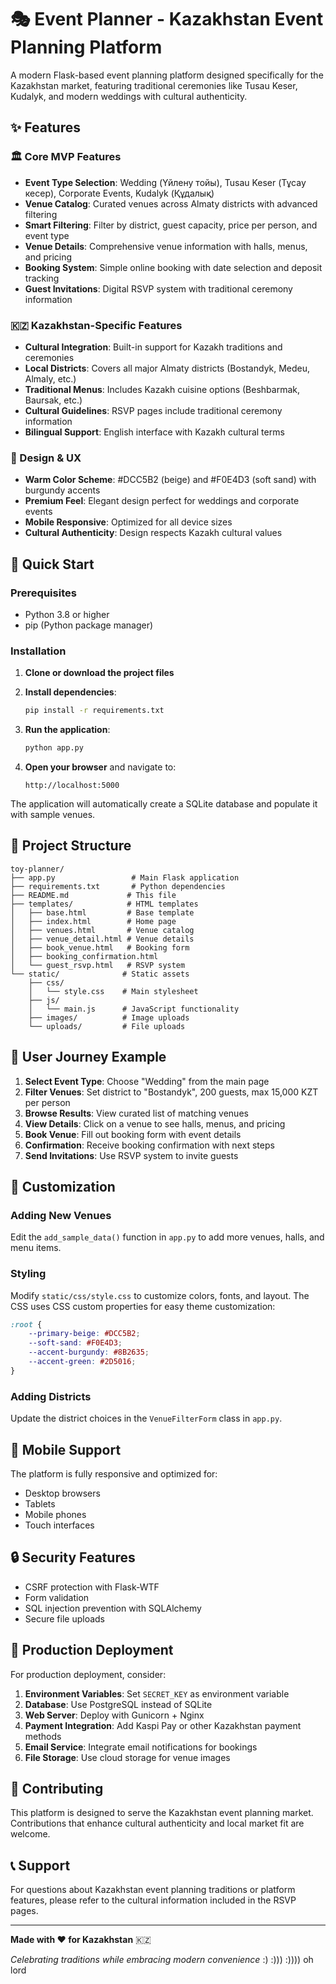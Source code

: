 # 🎭 Event Planner - Kazakhstan Event Planning Platform

A modern Flask-based event planning platform designed specifically for the Kazakhstan market, featuring traditional ceremonies like Tusau Keser, Kudalyk, and modern weddings with cultural authenticity.

## ✨ Features

### 🏛️ Core MVP Features
- **Event Type Selection**: Wedding (Үйлену тойы), Tusau Keser (Тұсау кесер), Corporate Events, Kudalyk (Құдалық)
- **Venue Catalog**: Curated venues across Almaty districts with advanced filtering
- **Smart Filtering**: Filter by district, guest capacity, price per person, and event type
- **Venue Details**: Comprehensive venue information with halls, menus, and pricing
- **Booking System**: Simple online booking with date selection and deposit tracking
- **Guest Invitations**: Digital RSVP system with traditional ceremony information

### 🇰🇿 Kazakhstan-Specific Features
- **Cultural Integration**: Built-in support for Kazakh traditions and ceremonies
- **Local Districts**: Covers all major Almaty districts (Bostandyk, Medeu, Almaly, etc.)
- **Traditional Menus**: Includes Kazakh cuisine options (Beshbarmak, Baursak, etc.)
- **Cultural Guidelines**: RSVP pages include traditional ceremony information
- **Bilingual Support**: English interface with Kazakh cultural terms

### 🎨 Design & UX
- **Warm Color Scheme**: #DCC5B2 (beige) and #F0E4D3 (soft sand) with burgundy accents
- **Premium Feel**: Elegant design perfect for weddings and corporate events
- **Mobile Responsive**: Optimized for all device sizes
- **Cultural Authenticity**: Design respects Kazakh cultural values

## 🚀 Quick Start

### Prerequisites
- Python 3.8 or higher
- pip (Python package manager)

### Installation

1. **Clone or download the project files**
2. **Install dependencies**:
   ```bash
   pip install -r requirements.txt
   ```

3. **Run the application**:
   ```bash
   python app.py
   ```

4. **Open your browser** and navigate to:
   ```
   http://localhost:5000
   ```

The application will automatically create a SQLite database and populate it with sample venues.

## 📁 Project Structure

```
toy-planner/
├── app.py                 # Main Flask application
├── requirements.txt       # Python dependencies
├── README.md             # This file
├── templates/            # HTML templates
│   ├── base.html         # Base template
│   ├── index.html        # Home page
│   ├── venues.html       # Venue catalog
│   ├── venue_detail.html # Venue details
│   ├── book_venue.html   # Booking form
│   ├── booking_confirmation.html
│   └── guest_rsvp.html   # RSVP system
└── static/              # Static assets
    ├── css/
    │   └── style.css    # Main stylesheet
    ├── js/
    │   └── main.js      # JavaScript functionality
    ├── images/          # Image uploads
    └── uploads/         # File uploads
```


## 🎯 User Journey Example

1. **Select Event Type**: Choose "Wedding" from the main page
2. **Filter Venues**: Set district to "Bostandyk", 200 guests, max 15,000 KZT per person
3. **Browse Results**: View curated list of matching venues
4. **View Details**: Click on a venue to see halls, menus, and pricing
5. **Book Venue**: Fill out booking form with event details
6. **Confirmation**: Receive booking confirmation with next steps
7. **Send Invitations**: Use RSVP system to invite guests

## 🔧 Customization

### Adding New Venues
Edit the `add_sample_data()` function in `app.py` to add more venues, halls, and menu items.

### Styling
Modify `static/css/style.css` to customize colors, fonts, and layout. The CSS uses CSS custom properties for easy theme customization:

```css
:root {
    --primary-beige: #DCC5B2;
    --soft-sand: #F0E4D3;
    --accent-burgundy: #8B2635;
    --accent-green: #2D5016;
}
```

### Adding Districts
Update the district choices in the `VenueFilterForm` class in `app.py`.

## 📱 Mobile Support

The platform is fully responsive and optimized for:
- Desktop browsers
- Tablets
- Mobile phones
- Touch interfaces

## 🔒 Security Features

- CSRF protection with Flask-WTF
- Form validation
- SQL injection prevention with SQLAlchemy
- Secure file uploads

## 🚀 Production Deployment

For production deployment, consider:

1. **Environment Variables**: Set `SECRET_KEY` as environment variable
2. **Database**: Use PostgreSQL instead of SQLite
3. **Web Server**: Deploy with Gunicorn + Nginx
4. **Payment Integration**: Add Kaspi Pay or other Kazakhstan payment methods
5. **Email Service**: Integrate email notifications for bookings
6. **File Storage**: Use cloud storage for venue images

## 🤝 Contributing

This platform is designed to serve the Kazakhstan event planning market. Contributions that enhance cultural authenticity and local market fit are welcome.

## 📞 Support

For questions about Kazakhstan event planning traditions or platform features, please refer to the cultural information included in the RSVP pages.

---

**Made with ❤️ for Kazakhstan** 🇰🇿

*Celebrating traditions while embracing modern convenience*
:)
:)))
:))))
oh lord

